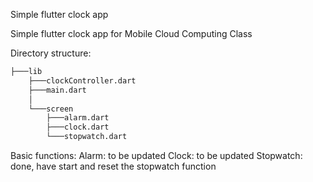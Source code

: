 Simple flutter clock app

Simple flutter clock app for Mobile Cloud Computing Class


Directory structure:

``` bash
├───lib
    ├───clockController.dart
    ├───main.dart
    │
    └───screen
        ├───alarm.dart
        ├───clock.dart
        └───stopwatch.dart
```


Basic functions:
Alarm: to be updated
Clock: to be updated
Stopwatch: done, have start and reset the stopwatch function
